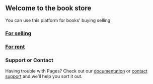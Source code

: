 ## Welcome to the book store

You can use this platform for books' buying selling

### [For selling](https://docs.google.com/document/d/105dQNMZZybILzFg1eLgXmOcXVW8ia6udNgZcq4g8y14/edit?usp=sharing)
### [For rent](https://docs.google.com/document/d/1I4DI5CQwe1_jslC8a9Cg53iqSLfg4JMQTzIP9d2hBXE/edit?usp=sharing)










### Support or Contact

Having trouble with Pages? Check out our [documentation]() or [contact support](avpatil@mitaoe.ac.in) and we’ll help you sort it out.
